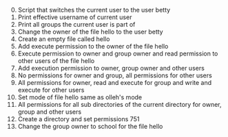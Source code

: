 0. Script that switches the current user to the user betty
1. Print effective username of current user
2. Print all groups the current user is part of
3. Change the owner of the file hello to the user betty
4. Create an empty file called hello
5. Add execute permission to the owner of the file hello
6. Execute permission to owner and group owner and read permission to other users of the file hello
7. Add execution permission to owner, group owner and other users
8. No permissions for owner and group, all permissions for other users
9. All permissions for owner, read and execute for group and write and execute for other users
10. Set mode of file hello same as olleh's mode
11. All permissions for all sub directories of the current directory for owner, group and other users
12. Create a directory and set permissions 751
13. Change the group owner to school for the file hello

